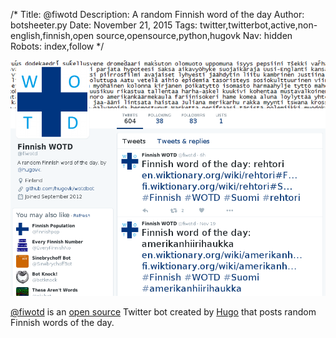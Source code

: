 /*
Title: @fiwotd
Description: A random Finnish word of the day
Author: botsheeter.py
Date: November 21, 2015
Tags: twitter,twitterbot,active,non-english,finnish,open source,opensource,python,hugovk
Nav: hidden
Robots: index,follow
*/

[![](/content/bots/twitterbots/images/fiwotd.png)](https://twitter.com/fiwotd)

[@fiwotd](https://twitter.com/fiwotd) is an [open source](https://github.com/hugovk/wotdbot) Twitter bot created by [Hugo](https://twitter.com/hugovk) that posts random Finnish words of the day.
